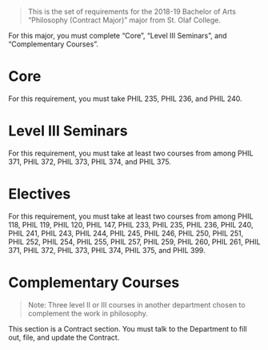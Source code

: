 > This is the set of requirements for the 2018-19 Bachelor of Arts “Philosophy
> (Contract Major)” major from St. Olaf College.

For this major, you must complete “Core”, “Level III Seminars”, and “Complementary Courses”.

# Core
For this requirement, you must take PHIL 235, PHIL 236, and PHIL 240.


# Level III Seminars
For this requirement, you must take at least two courses from among PHIL 371, PHIL 372, PHIL 373, PHIL 374, and PHIL 375.


# Electives
For this requirement, you must take at least two courses from among PHIL 118, PHIL 119, PHIL 120, PHIL 147, PHIL 233, PHIL 235, PHIL 236, PHIL 240, PHIL 241, PHIL 243, PHIL 244, PHIL 245, PHIL 246, PHIL 250, PHIL 251, PHIL 252, PHIL 254, PHIL 255, PHIL 257, PHIL 259, PHIL 260, PHIL 261, PHIL 371, PHIL 372, PHIL 373, PHIL 374, PHIL 375, and PHIL 399.


# Complementary Courses
> Note: Three level II or III courses in another department chosen to complement
> the work in philosophy.

This section is a Contract section. You must talk to the Department to fill out,
file, and update the Contract.

